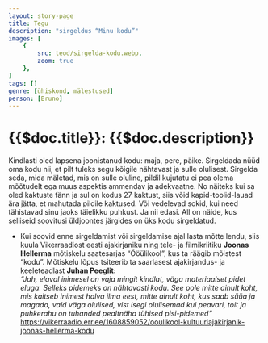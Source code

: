```yaml
---
layout: story-page
title: Tegu
description: "sirgeldus “Minu kodu”"
images: [
    {
        src: teod/sirgelda-kodu.webp,
        zoom: true
    },
]
tags: []
genre: [ühiskond, mälestused]
person: [Bruno]
---
```


# {{$doc.title}}: {{$doc.description}}

Kindlasti oled lapsena joonistanud kodu: maja, pere, päike. Sirgeldada nüüd oma kodu nii, et pilt tuleks segu kõigile nähtavast ja sulle olulisest. Sirgelda seda, mida mäletad, mis on sulle oluline, pildil kujutatu ei pea olema mõõtudelt ega muus aspektis ammendav ja adekvaatne. No näiteks kui sa oled kaktuste fänn ja sul on kodus 27 kaktust, siis võid kapid-toolid-lauad ära jätta, et mahutada pildile kaktused. Või vedelevad sokid, kui need tähistavad sinu jaoks täielikku puhkust. Ja nii edasi. All on näide, kus selliseid soovitusi üldjoontes järgides on üks kodu sirgeldatud.



<details-wrapper summary="Lisaks">

- Kui soovid enne sirgeldamist või sirgeldamise ajal lasta mõtte lendu, siis kuula Vikerraadiost eesti ajakirjaniku ning tele- ja filmikriitiku **Joonas Hellerma** mõtiskelu saatesarjas “Ööülikool”, kus ta räägib mõistest “kodu”. Mõtiskelu lõpus tsiteerib ta saarlasest ajakirjandus- ja keeleteadlast **Juhan Peeglit:** \
*“Jah, elaval inimesel on vaja mingit kindlat, väga materiaalset pidet eluga. Selleks pidemeks on nähtavasti kodu. See pole mitte ainult koht, mis kaitseb inimest halva ilma eest, mitte ainult koht, kus saab süüa ja magada, vaid väga olulised, vist isegi olulisemad kui peavari, toit ja puhkerahu on tuhanded pealtnäha tühised pisi-pidemed”* \
https://vikerraadio.err.ee/1608859052/ooulikool-kultuuriajakirjanik-joonas-hellerma-kodu

</details-wrapper>

